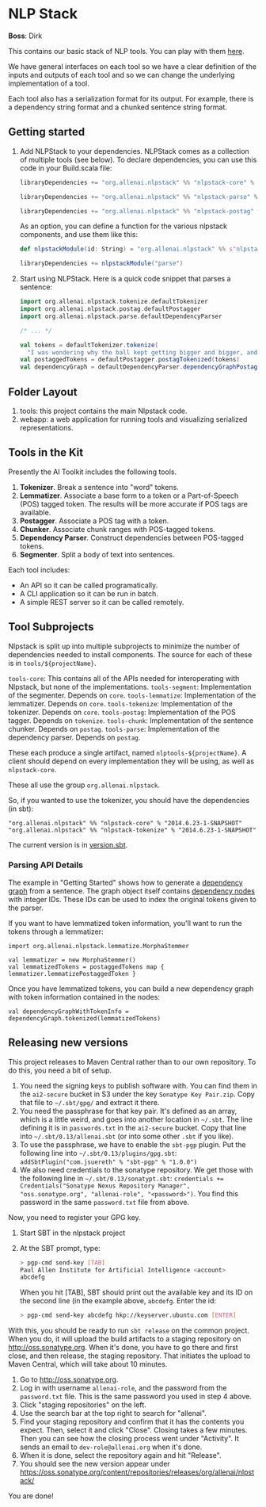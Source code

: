 # NLP Stack

**Boss**: Dirk

This contains our basic stack of NLP tools. You can play with them [here](http://nlpstack.dev.allenai.org:8062/tools.html).

We have general interfaces on each tool so we have a clear definition of the
inputs and outputs of each tool and so we can change the underlying
implementation of a tool.

Each tool also has a serialization format for its output.  For example, there
is a dependency string format and a chunked sentence string format.

## Getting started

1.  Add NLPStack to your dependencies. NLPStack comes as a collection of multiple tools (see below). To declare dependencies, you can use this code in your Build.scala file:

    ```scala
    libraryDependencies += "org.allenai.nlpstack" %% "nlpstack-core" % "0.x"

    libraryDependencies += "org.allenai.nlpstack" %% "nlpstack-parse" % "0.x"

    libraryDependencies += "org.allenai.nlpstack" %% "nlpstack-postag" % "0.x"
    ```
    As an option, you can define a function for the various nlpstack components, and use them like this:
    ```scala
    def nlpstackModule(id: String) = "org.allenai.nlpstack" %% s"nlpstack-${id}" % "0.x"

    libraryDependencies += nlpstackModule("parse")
    ```

2.  Start using NLPStack. Here is a quick code snippet that parses a sentence:

    ```scala
    import org.allenai.nlpstack.tokenize.defaultTokenizer
    import org.allenai.nlpstack.postag.defaultPostagger
    import org.allenai.nlpstack.parse.defaultDependencyParser

    /* ... */

    val tokens = defaultTokenizer.tokenize(
      "I was wondering why the ball kept getting bigger and bigger, and then it hit me.")
    val postaggedTokens = defaultPostagger.postagTokenized(tokens)
    val dependencyGraph = defaultDependencyParser.dependencyGraphPostagged(postaggedTokens)
    ```

## Folder Layout

1.  tools: this project contains the main Nlpstack code.
2.  webapp: a web application for running tools and visualizing serialized
    representations.

## Tools in the Kit

Presently the AI Toolkit includes the following tools.

1.  **Tokenizer**.  Break a sentence into "word" tokens.
2.  **Lemmatizer**.  Associate a base form to a token or a Part-of-Speech (POS) tagged token.  The results will be more accurate if POS tags are available.
3.  **Postagger**.  Associate a POS tag with a token.
4.  **Chunker**.  Associate chunk ranges with POS-tagged tokens.
5.  **Dependency Parser**.  Construct dependencies between POS-tagged tokens.
6.  **Segmenter**.  Split a body of text into sentences.

Each tool includes:

* An API so it can be called programatically.
* A CLI application so it can be run in batch.
* A simple REST server so it can be called remotely.

## Tool Subprojects

Nlpstack is split up into multiple subprojects to minimize the number of
dependencies needed to install components. The source for each of these is in
`tools/${projectName}`.

`tools-core`: This contains all of the APIs needed for interoperating with Nlpstack, but none of the implementations.
`tools-segment`: Implementation of the segmenter. Depends on `core`.
`tools-lemmatize`: Implementation of the lemmatizer. Depends on `core`.
`tools-tokenize`: Implementation of the tokenizer. Depends on `core`.
`tools-postag`: Implementation of the POS tagger. Depends on `tokenize`.
`tools-chunk`: Implementation of the sentence chunker. Depends on `postag`.
`tools-parse`: Implementation of the dependency parser. Depends on `postag`.

These each produce a single artifact, named `nlptools-${projectName}`.
A client should depend on every implementation they will be using, as well as `nlpstack-core`.

These all use the group `org.allenai.nlpstack`.

So, if you wanted to use the tokenizer, you should have the dependencies (in sbt):

```
"org.allenai.nlpstack" %% "nlpstack-core" % "2014.6.23-1-SNAPSHOT"
"org.allenai.nlpstack" %% "nlpstack-tokenize" % "2014.6.23-1-SNAPSHOT"
```

The current version is in [version.sbt](version.sbt).

### Parsing API Details

The example in "Getting Started" shows how to generate a
[dependency graph](https://github.com/allenai/nlpstack/blob/master/tools/core/src/main/scala/org/allenai/nlpstack/core/parse/graph/DependencyGraph.scala)
from a sentence. The graph object itself contains [dependency nodes](https://github.com/allenai/nlpstack/blob/master/tools/core/src/main/scala/org/allenai/nlpstack/core/parse/graph/DependencyNode.scala)
with integer IDs. These IDs can be used to index the original tokens given to the parser.

If you want to have lemmatized token information, you'll want to run the tokens through a lemmatizer:
```
import org.allenai.nlpstack.lemmatize.MorphaStemmer

val lemmatizer = new MorphaStemmer()
val lemmatizedTokens = postaggedTokens map { lemmatizer.lemmatizePostaggedToken }
```

Once you have lemmatized tokens, you can build a new dependency graph with token information contained in the nodes:
```
val dependencyGraphWithTokenInfo = dependencyGraph.tokenized(lemmatizedTokens)
```

## Releasing new versions

This project releases to Maven Central rather than to our own repository. To do this, you need a bit of setup.

 1. You need the signing keys to publish software with. You can find them in the `ai2-secure` bucket in S3 under the key `Sonatype Key Pair.zip`. Copy that file to `~/.sbt/gpg/` and extract it there.
 2. You need the passphrase for that key pair. It's defined as an array, which is a little weird, and goes into another location in `~/.sbt`. The line defining it is in `passwords.txt` in the `ai2-secure` bucket. Copy that line into `~/.sbt/0.13/allenai.sbt` (or into some other `.sbt` if you like).
 3. To use the passphrase, we have to enable the `sbt-pgp` plugin. Put the following line into `~/.sbt/0.13/plugins/gpg.sbt`: `addSbtPlugin("com.jsuereth" % "sbt-pgp" % "1.0.0")`
 4. We also need credentials to the sonatype repository. We get those with the following line in `~/.sbt/0.13/sonatypt.sbt`: `credentials += Credentials("Sonatype Nexus Repository Manager", "oss.sonatype.org", "allenai-role", "<password>")`. You find this password in the same `password.txt` file from above.

Now, you need to register your GPG key.

1. Start SBT in the nlpstack project
2. At the SBT prompt, type:

   ```bash
   > pgp-cmd send-key [TAB]
   Paul Allen Institute for Artificial Intelligence <account>
   abcdefg
   ```
 
   When you hit [TAB], SBT should print out the available key and its ID on the second line (in the example above, `abcdefg`. Enter the id:
 
   ```bash
   > pgp-cmd send-key abcdefg hkp://keyserver.ubuntu.com [ENTER]
   ```

With this, you should be ready to run `sbt release` on the common project. When you do, it will upload the build artifacts to a staging repository on http://oss.sonatype.org. When it's done, you have to go there and first close, and then release, the staging repository. That initiates the upload to Maven Central, which will take about 10 minutes.

 1. Go to http://oss.sonatype.org.
 2. Log in with username `allenai-role`, and the password from the `password.txt` file. This is the same password you used in step 4 above.
 3. Click "staging repositories" on the left.
 4. Use the search bar at the top right to search for "allenai".
 5. Find your staging repository and confirm that it has the contents you expect. Then, select it and click "Close". Closing takes a few minutes. Then you can see how the closing process went under "Activity". It sends an email to `dev-role@allenai.org` when it's done.
 6. When it is done, select the repository again and hit "Release".
 7. You should see the new version appear under https://oss.sonatype.org/content/repositories/releases/org/allenai/nlpstack/

You are done!

